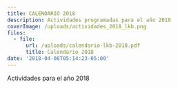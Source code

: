 ```yaml
---
title: CALENDARIO 2018
description: Actividades programadas para el año 2018
coverImage: /uploads/actividades_2018_lkb.png
files:
  - file:
      url: /uploads/calendario-lkb-2018.pdf
      title: Calendario 2018
date: '2018-04-08T05:14:23-05:00'
---
```

Actividades para el año 2018
